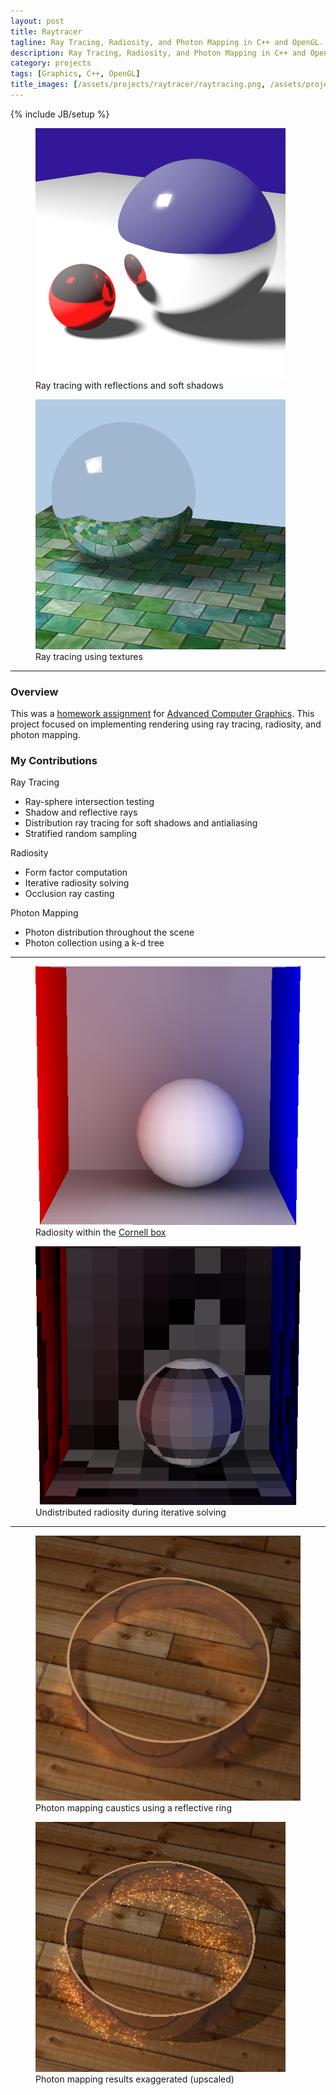 ```yaml
---
layout: post
title: Raytracer
tagline: Ray Tracing, Radiosity, and Photon Mapping in C++ and OpenGL.
description: Ray Tracing, Radiosity, and Photon Mapping in C++ and OpenGL.
category: projects
tags: [Graphics, C++, OpenGL]
title_images: [/assets/projects/raytracer/raytracing.png, /assets/projects/raytracer/radiosity.png]
---
```

{% include JB/setup %}


<div class="project-images">
    <figure>
        <img src="/assets/projects/raytracer/raytracing.png" title="Ray tracing with reflections and soft shadows" class="img-responsive img-responsive">
        <figcaption>Ray tracing with reflections and soft shadows</figcaption>
    </figure>
    <figure>
        <img src="/assets/projects/raytracer/raytracing-texture.png" title="Ray tracing using textures" class="img-responsive img-responsive">
        <figcaption>Ray tracing using textures</figcaption>
    </figure>
</div>

<hr>

<h3>Overview</h3>

This was a <a href="http://www.cs.rpi.edu/~cutler/classes/advancedgraphics/S14/hw3_rendering.php">homework assignment</a> for <a href="http://www.cs.rpi.edu/~cutler/classes/advancedgraphics/S14/index.php">Advanced Computer Graphics</a>. This project focused on implementing rendering using ray tracing, radiosity, and photon mapping.

<h3>My Contributions</h3>

Ray Tracing

* Ray-sphere intersection testing
* Shadow and reflective rays
* Distribution ray tracing for soft shadows and antialiasing
* Stratified random sampling

Radiosity

* Form factor computation
* Iterative radiosity solving
* Occlusion ray casting

Photon Mapping

* Photon distribution throughout the scene
* Photon collection using a k-d tree

<hr>

<div class="project-images">
    <figure>
        <img src="/assets/projects/raytracer/radiosity.png" title="Radiosity within the Cornell Box" class="img-responsive">
        <figcaption>Radiosity within the <a href="http://en.wikipedia.org/wiki/Cornell_box">Cornell box</a></figcaption>
    </figure>
    <figure>
        <img src="/assets/projects/raytracer/radiosity-undistributed.png" title="Undistributed radiosity during iterative solving" class="img-responsive">
        <figcaption>Undistributed radiosity during iterative solving</figcaption>
    </figure>
</div>

<hr>

<div class="project-images">
    <figure>
        <img src="/assets/projects/raytracer/photon-mapping.png" title="Photon mapping caustics using a reflective ring on a flat surface" class="img-responsive">
        <figcaption>Photon mapping caustics using a reflective ring</figcaption>
    </figure>
    <figure>
        <img src="/assets/projects/raytracer/photon-mapping-exaggerated.png" title="Photon mapping results exaggerated (upscaled)" class="img-responsive">
        <figcaption>Photon mapping results exaggerated (upscaled)</figcaption>
    </figure>
</div>
